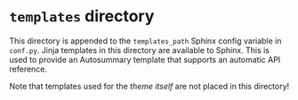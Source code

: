 # `templates` directory

This directory is appended to the `templates_path` Sphinx config variable in `conf.py`. Jinja templates in this directory are available to Sphinx. This is used to provide an Autosummary template that supports an automatic API reference.

Note that templates used for the *theme itself* are not placed in this directory! 